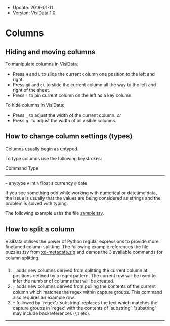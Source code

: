 - Update: 2018-01-11
- Version: VisiData 1.0

# Columns

## Hiding and moving columns

To manipulate columns in VisiData:

- Press `H` and `L` to slide the current column one position to the left and right.
- Press `gH` and `gL` to slide the current column all the way to the left and right of the sheet.
- Press `!` to pin current column on the left as a key column.

To hide columns in VisiData:

- Press `_` to adjust the width of the current column.
*or*
- Press `g_` to adjust the width of all visible columns.

## How to change column settings (types)

Columns usually begin as untyped.

To type columns use the following keystrokes:

 Command    Type
--------- --------
`~`       anytype
`#`       int
`%`       float
`$`       currency
`@`       date

If you see something odd while working with numerical or datetime data, the issue is usually that the values are being considered as strings and the problem is solved with typing.

The following example uses the file [sample.tsv](https://raw.githubusercontent.com/saulpw/visidata/stable/sample_data/sample.tsv).

<section id="hero">
    <asciinema-player id="player" poster="npt:0:20" rows=27 src="../casts/types.cast"></asciinema-player>
    <script type="text/javascript" src="/asciinema-player.js"></script>
</section>

## How to split a column

VisiData utilises the power of Python regular expressions to provide more finetuned column splitting. The following example references the file puzzles.tsv from [xd-metadata.zip](http://xd.saul.pw/xd-metadata.zip) and demos the 3 available commands for column splitting.

<section id="hero">
    <asciinema-player id="player" poster="npt=0:20" rows=27 src="../casts/split-regex.cast"></asciinema-player>
    <script type="text/javascript" src="/asciinema-player.js"></script>
</section>

###

1. `:` adds new columns derived from splitting the current column at positions defined by a regex pattern. The current row will be used to infer the number of columns that will be created.
2. `;` adds new columns derived from pulling the contents of the current column which matches the regex within capture groups. This command also requires an example row.
3. `*` followed by 'regex'`/`'substring' replaces the text which matches the capture groups in 'regex' with the contents of 'substring'. 'substring' may include backreferences (`\1` etc).

---
